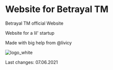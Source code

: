 # Website for Betrayal TM

Betrayal TM official Website

Website for a lil' startup

Made with big help from @livicy



![logo_white](https://user-images.githubusercontent.com/54060284/113662984-75819c80-96a9-11eb-8d5e-d9d57a80d24a.png)


Last changes:
07.06.2021
 
